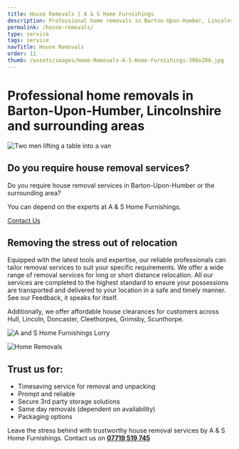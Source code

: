 ```yaml
---
title: House Removals | A & S Home Furnishings
description: Professional home removals in Barton-Upon-Humber, Lincolnshire and surrounding areas
permalink: /house-removals/
type: service
tags: service
navTitle: House Removals
order: 11
thumb: /assets/images/Home-Removals-A-S-Home-Furnishings-300x200.jpg
---
```


# Professional home removals in Barton-Upon-Humber, Lincolnshire and surrounding areas

![Two men lifting a table into a van](/assets/images/house-removals-men-lifting-table.jpg)

## Do you require house removal services?

Do you require house removal services in Barton-Upon-Humber or the surrounding area?

You can depend on the experts at A & S Home Furnishings.

[Contact Us](/contact/)

## Removing the stress out of relocation

Equipped with the latest tools and expertise, our reliable professionals can tailor removal services to suit your specific requirements. We offer a wide range of removal services for long or short distance relocation. All our services are completed to the highest standard to ensure your possessions are transported and delivered to your location in a safe and timely manner. See our Feedback, it speaks for itself.

Additionally, we offer affordable house clearances for customers across Hull, Lincoln, Doncaster, Cleethorpes, Grimsby, Scunthorpe.

![A and S Home Furnishings Lorry](/assets/images/as-home-furnishings-lorry.jpg)

![Home Removals](/assets/images/home-removals.jpg)

## Trust us for:

- Timesaving service for removal and unpacking
- Prompt and reliable
- Secure 3rd party storage solutions
- Same day removals (dependent on availability)
- Packaging options

Leave the stress behind with trustworthy house removal services by A & S Home Furnishings. Contact us on **[07719 519 745](tel:07719519745)**
